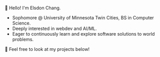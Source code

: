 👋 Hello! I'm Elsdon Chang.<br>
<ul>
    <li>Sophomore @ University of Minnesota Twin Cities, BS in Computer Science.</li>
    <li>Deeply interested in webdev and AI/ML.</li>
    <li>Eager to continuously learn and explore software solutions to world problems.</li>
</ul>

🚀 Feel free to look at my projects below!<br>
